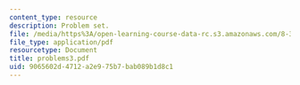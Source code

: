 ```yaml
---
content_type: resource
description: Problem set.
file: /media/https%3A/open-learning-course-data-rc.s3.amazonaws.com/8-325-relativistic-quantum-field-theory-iii-spring-2003/9065602d4712a2e975b7bab089b1d8c1_problems3.pdf
file_type: application/pdf
resourcetype: Document
title: problems3.pdf
uid: 9065602d-4712-a2e9-75b7-bab089b1d8c1
---
```

